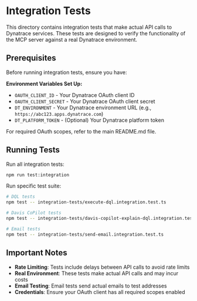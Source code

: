 # Integration Tests

This directory contains integration tests that make actual API calls to Dynatrace services. These tests are designed to verify the functionality of the MCP server against a real Dynatrace environment.

## Prerequisites

Before running integration tests, ensure you have:

**Environment Variables Set Up:**

- `OAUTH_CLIENT_ID` - Your Dynatrace OAuth client ID
- `OAUTH_CLIENT_SECRET` - Your Dynatrace OAuth client secret
- `DT_ENVIRONMENT` - Your Dynatrace environment URL (e.g., `https://abc123.apps.dynatrace.com`)
- `DT_PLATFORM_TOKEN` - (Optional) Your Dynatrace platform token

For required OAuth scopes, refer to the main README.md file.

## Running Tests

Run all integration tests:

```bash
npm run test:integration
```

Run specific test suite:

```bash
# DQL tests
npm test -- integration-tests/execute-dql.integration.test.ts

# Davis CoPilot tests
npm test -- integration-tests/davis-copilot-explain-dql.integration.test.ts

# Email tests
npm test -- integration-tests/send-email.integration.test.ts
```

## Important Notes

- **Rate Limiting**: Tests include delays between API calls to avoid rate limits
- **Real Environment**: These tests make actual API calls and may incur costs
- **Email Testing**: Email tests send actual emails to test addresses
- **Credentials**: Ensure your OAuth client has all required scopes enabled
